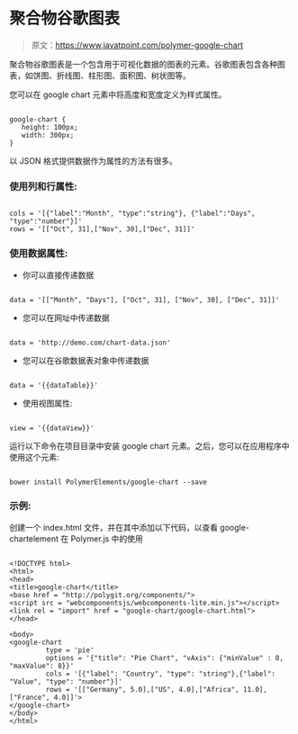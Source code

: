 # 聚合物谷歌图表

> 原文：<https://www.javatpoint.com/polymer-google-chart>

聚合物谷歌图表是一个包含用于可视化数据的图表的元素。谷歌图表包含各种图表，如饼图、折线图、柱形图、面积图、树状图等。

您可以在 google chart 元素中将高度和宽度定义为样式属性。

```

google-chart {
   height: 100px;
   width: 300px;
}

```

以 JSON 格式提供数据作为属性的方法有很多。

### 使用列和行属性:

```

cols = '[{"label":"Month", "type":"string"}, {"label":"Days", "type":"number"}]'
rows = '[["Oct", 31],["Nov", 30],["Dec", 31]]'

```

### 使用数据属性:

*   你可以直接传递数据

```

data = '[["Month", "Days"], ["Oct", 31], ["Nov", 30], ["Dec", 31]]'

```

*   您可以在网址中传递数据

```

data = 'http://demo.com/chart-data.json'

```

*   您可以在谷歌数据表对象中传递数据

```

data = '{{dataTable}}'

```

*   使用视图属性:

```

view = '{{dataView}}'

```

运行以下命令在项目目录中安装 google chart 元素。之后，您可以在应用程序中使用这个元素:

```

bower install PolymerElements/google-chart --save

```

### 示例:

创建一个 index.html 文件，并在其中添加以下代码，以查看 google-chartelement 在 Polymer.js 中的使用

```

<!DOCTYPE html>
<html>
<head>
<title>google-chart</title>
<base href = "http://polygit.org/components/">
<script src = "webcomponentsjs/webcomponents-lite.min.js"></script>
<link rel = "import" href = "google-chart/google-chart.html">
</head>

<body>
<google-chart
         type = 'pie'
         options = '{"title": "Pie Chart", "vAxis": {"minValue" : 0, "maxValue": 8}}'      
         cols = '[{"label": "Country", "type": "string"},{"label": "Value", "type": "number"}]'
         rows = '[["Germany", 5.0],["US", 4.0],["Africa", 11.0],["France", 4.0]]'>
</google-chart>
</body>
</html>

```
